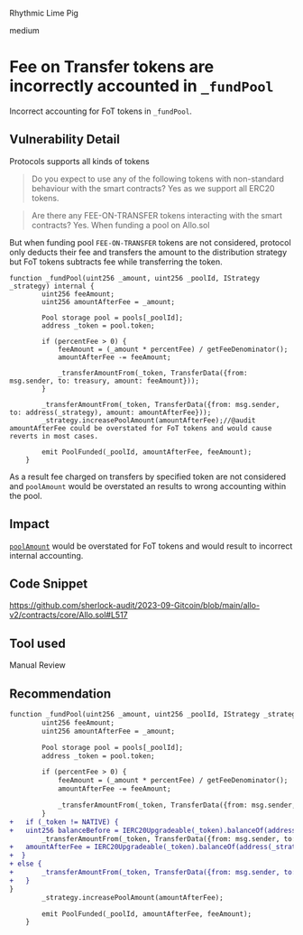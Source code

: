Rhythmic Lime Pig

medium

# Fee on Transfer tokens are incorrectly accounted in `_fundPool`
Incorrect accounting for FoT tokens in `_fundPool`.

## Vulnerability Detail
Protocols supports all kinds of tokens
> Do you expect to use any of the following tokens with non-standard behaviour with the smart contracts?
Yes as we support all ERC20 tokens.

>Are there any FEE-ON-TRANSFER tokens interacting with the smart contracts?
Yes. When funding a pool on Allo.sol

But when funding pool `FEE-ON-TRANSFER`  tokens are not considered, protocol only deducts their fee and transfers the amount to the distribution strategy but FoT tokens subtracts fee while transferring the token.
```solidity
function _fundPool(uint256 _amount, uint256 _poolId, IStrategy _strategy) internal {
        uint256 feeAmount;
        uint256 amountAfterFee = _amount;

        Pool storage pool = pools[_poolId];
        address _token = pool.token;

        if (percentFee > 0) {
            feeAmount = (_amount * percentFee) / getFeeDenominator();
            amountAfterFee -= feeAmount;

            _transferAmountFrom(_token, TransferData({from: msg.sender, to: treasury, amount: feeAmount}));
        }

        _transferAmountFrom(_token, TransferData({from: msg.sender, to: address(_strategy), amount: amountAfterFee}));
        _strategy.increasePoolAmount(amountAfterFee);//@audit amountAfterFee could be overstated for FoT tokens and would cause reverts in most cases.

        emit PoolFunded(_poolId, amountAfterFee, feeAmount);
    }
```
As a result fee charged on transfers by specified token are not considered and `poolAmount` would be overstated an results to wrong accounting within the pool.

## Impact
[`poolAmount`](https://github.com/sherlock-audit/2023-09-Gitcoin/blob/main/allo-v2/contracts/strategies/BaseStrategy.sol#L155) would be overstated for FoT tokens and would result to incorrect internal accounting.

## Code Snippet
https://github.com/sherlock-audit/2023-09-Gitcoin/blob/main/allo-v2/contracts/core/Allo.sol#L517

## Tool used
Manual Review

## Recommendation
```diff
function _fundPool(uint256 _amount, uint256 _poolId, IStrategy _strategy) internal {
        uint256 feeAmount;
        uint256 amountAfterFee = _amount;

        Pool storage pool = pools[_poolId];
        address _token = pool.token;

        if (percentFee > 0) {
            feeAmount = (_amount * percentFee) / getFeeDenominator();
            amountAfterFee -= feeAmount;

            _transferAmountFrom(_token, TransferData({from: msg.sender, to: treasury, amount: feeAmount}));
        }
+   if (_token != NATIVE) {
+	uint256 balanceBefore = IERC20Upgradeable(_token).balanceOf(address(_strategy));
        _transferAmountFrom(_token, TransferData({from: msg.sender, to: address(_strategy), amount: amountAfterFee}));
+	amountAfterFee = IERC20Upgradeable(_token).balanceOf(address(_strategy)) - balanceBefore;
+  }
+ else {
+       _transferAmountFrom(_token, TransferData({from: msg.sender, to: address(_strategy), amount: amountAfterFee}));
+   }
}
        _strategy.increasePoolAmount(amountAfterFee);

        emit PoolFunded(_poolId, amountAfterFee, feeAmount);
    }
``` 